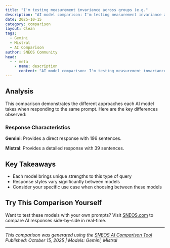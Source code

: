 ```yaml
---
title: "I'm testing measurement invariance across groups (e.g."
description: "AI model comparison: I'm testing measurement invariance across groups (e.g...."
date: 2025-10-15
category: comparison
layout: Clean
tags:
  - Gemini
  - Mistral
  - AI Comparison
author: SNEOS Community
head:
  - - meta
    - name: description
      content: "AI model comparison: I'm testing measurement invariance across groups (e.g...."
---
```


<ChatComparison
  title="I'm testing measurement invariance across groups (e.g."
  prompt="I'm testing measurement invariance across groups (e.g."
  :responses='{"Gemini": "Testing measurement invariance (MI) is a crucial step when you want to compare latent construct means or factor structures across different groups (e.g., gender, country, clinical vs. control). It ensures that your measurement instrument is interpreted in the same way by all groups.\n\nHere\u0027s a comprehensive guide to the typical steps, tests, criteria, common issues, and software recommendations.\n\n---\n\n### Understanding Measurement Invariance\n\nMeasurement invariance refers to whether the psychometric properties of a measurement instrument are similar across different groups. If invariance holds, it means that differences in observed scores accurately reflect differences in the underlying latent construct, not differences in how the scale functions for different groups.\n\nIt\u0027s tested hierarchically, with each level building on the previous one. If a lower level of invariance fails, you cannot confidently proceed to the higher levels or make comparisons based on those assumptions.\n\n### Typical Steps/Tests for Measurement Invariance\n\nThe process usually involves a series of nested Confirmatory Factor Analysis (CFA) models.\n\n**Prerequisite:** Ensure that your proposed CFA model fits well for each group *individually* before attempting multi-group invariance testing. If the model doesn\u0027t fit well for one group, invariance testing is premature.\n\n---\n\n#### 1. Configural Invariance (Structural Invariance)\n\n*   **Purpose:** To establish that the *same factor structure* (number of factors, which items load on which factors, and fixed vs. free parameters) holds across all groups. It\u0027s the baseline model.\n*   **How to Test:**\n    1.  Fit the same CFA model simultaneously across all groups.\n    2.  Allow *all* parameters (factor loadings, item intercepts, residual variances, factor variances/covariances, and latent means) to vary freely across groups.\n*   **Criteria for Assessment:** Evaluate the absolute fit of this multi-group model.\n    *   **Good Fit Indices:**\n        *   **Chi-square (\u03C7\u00B2):** Usually significant in large samples, so less emphasis.\n        *   **CFI (Comparative Fit Index):** \u2265 .90 (acceptable), \u2265 .95 (good)\n        *   **TLI (Tucker-Lewis Index):** \u2265 .90 (acceptable), \u2265 .95 (good)\n        *   **RMSEA (Root Mean Square Error of Approximation):** \u2264 .08 (acceptable), \u2264 .06 (good) with narrow 90% CI.\n        *   **SRMR (Standardized Root Mean Square Residual):** \u2264 .08 (good)\n*   **Interpretation:** If configural invariance holds, it means your items load on the same factors in the same way across groups. This is the foundational step. If it doesn\u0027t hold, the scale measures different things in different groups, and further invariance testing or group comparisons are inappropriate without significant modification.\n\n---\n\n#### 2. Metric Invariance (Weak Invariance / Factorial Invariance)\n\n*   **Purpose:** To establish that the *factor loadings* are equal across groups. This means that a one-unit change in the latent variable corresponds to the same change in the observed item score for all groups. Without metric invariance, differences in factor scores cannot be unambiguously interpreted across groups.\n*   **How to Test:**\n    1.  Take the configural invariance model.\n    2.  Constrain *all factor loadings* to be equal across groups.\n    3.  Compare this constrained model to the configural model.\n*   **Criteria for Assessment:** Evaluate the *change* in model fit compared to the configural model.\n    *   **\u0394\u03C7\u00B2 (Chi-square difference test):** Often used, but highly sensitive to sample size. A non-significant \u0394\u03C7\u00B2 suggests invariance, but a significant one doesn\u0027t always mean non-invariance if other indices are good.\n    *   **\u0394CFI (Change in CFI):** A decrease of \u2264 -.01 (Cheung \u0026 Rensvold, 2002; Chen, 2007) suggests invariance.\n    *   **\u0394RMSEA (Change in RMSEA):** An increase of \u2264 .015 (Chen, 2007) suggests invariance.\n    *   **\u0394SRMR (Change in SRMR):** An increase of \u2264 .03 (Chen, 2007) suggests invariance.\n*   **Interpretation:** If metric invariance holds, you can confidently compare *factor variances and covariances* across groups. It indicates that the latent construct has the same meaning across groups.\n\n---\n\n#### 3. Scalar Invariance (Strong Invariance / Intercept Invariance)\n\n*   **Purpose:** To establish that *item intercepts* (in addition to factor loadings) are equal across groups. This means that individuals from different groups with the same score on the latent construct are expected to have the same mean score on the observed item. This is crucial for comparing latent means.\n*   **How to Test:**\n    1.  Take the metric invariance model.\n    2.  Constrain *all item intercepts* (in addition to factor loadings) to be equal across groups.\n    3.  Compare this constrained model to the metric model.\n*   **Criteria for Assessment:** Evaluate the *change* in model fit compared to the metric model.\n    *   **\u0394\u03C7\u00B2:** See notes for metric invariance.\n    *   **\u0394CFI:** A decrease of \u2264 -.01 (Cheung \u0026 Rensvold, 2002; Chen, 2007) suggests invariance.\n    *   **\u0394RMSEA:** An increase of \u2264 .015 (Chen, 2007) suggests invariance.\n    *   **\u0394SRMR:** An increase of \u2264 .015 (Chen, 2007) suggests invariance.\n*   **Interpretation:** If scalar invariance holds, you can confidently compare *latent means* across groups. This is the minimum requirement for meaningful group comparisons of average construct levels.\n\n---\n\n#### 4. Strict Invariance (Residual Invariance) (Optional)\n\n*   **Purpose:** To establish that *residual variances* (in addition to factor loadings and item intercepts) are equal across groups. This means that the precision of measurement is the same across groups.\n*   **How to Test:**\n    1.  Take the scalar invariance model.\n    2.  Constrain *all residual variances* (in addition to loadings and intercepts) to be equal across groups.\n    3.  Compare this constrained model to the scalar model.\n*   **Criteria for Assessment:** Evaluate the *change* in model fit compared to the scalar model (same \u0394CFI, \u0394RMSEA, \u0394SRMR criteria as above).\n*   **Interpretation:** If strict invariance holds, it implies that measurement error is equivalent across groups. While ideal, it\u0027s often too stringent a requirement and not strictly necessary for comparing latent means.\n\n---\n\n#### 5. Latent Mean Comparison (if Scalar Invariance Holds)\n\n*   **Purpose:** To test if the latent means of the construct differ significantly across groups.\n*   **How to Test:**\n    1.  Using the scalar invariance model (or partial scalar if applicable).\n    2.  Fix the latent mean of one group (the reference group) to zero.\n    3.  Estimate the latent means for the other groups.\n*   **Criteria for Assessment:** Examine the standard errors and p-values associated with the estimated latent means.\n*   **Interpretation:** A significant p-value for a group\u0027s latent mean indicates that its average level of the construct is significantly different from the reference group.\n\n---\n\n### Summary Table of Fit Indices for Assessing Invariance\n\n| Invariance Level | Parameters Constrained | \u0394CFI Criteria | \u0394RMSEA Criteria | \u0394SRMR Criteria | What you can compare |\n| :--------------- | :--------------------- | :------------ | :-------------- | :------------- | :------------------- |\n| **Configural**   | None (baseline)        | N/A           | N/A             | N/A            | (Absolute fit)       |\n| **Metric**       | Factor Loadings        | \u2264 -0.01       | \u2264 0.015         | \u2264 0.03         | Factor variances/covariances |\n| **Scalar**       | Loadings \u002B Intercepts  | \u2264 -0.01       | \u2264 0.015         | \u2264 0.015        | Latent Means         |\n| **Strict**       | Loadings \u002B Intercepts \u002B Residual Variances | \u2264 -0.01       | \u2264 0.015         | \u2264 0.01           | All parameters (rarely achieved/needed) |\n\n**Note:** The \u0394\u03C7\u00B2 test is generally not recommended as the sole criterion due to its sensitivity to sample size and model complexity. Focus on the practical fit index changes.\n\n### Common Issues/Pitfalls\n\n1.  **Poor Model Fit at Configural Stage:** If your initial CFA model doesn\u0027t fit well for *any* group or the combined configural model, then invariance testing is pointless. Go back and refine your measurement model.\n2.  **Too Small Sample Size per Group:** MI testing requires adequate sample size in *each* group, not just overall. Small groups lead to unstable estimates and reduced power. General guidelines vary, but aiming for \u003E200 per group is good, with some suggesting \u003E100.\n3.  **Ordinal/Categorical Data:** If your observed items are ordinal (e.g., Likert scales), use appropriate estimators (e.g., WLSMV in \u0060lavaan\u0060) instead of maximum likelihood. This changes how intercepts and thresholds are handled.\n4.  **Non-Normal Data:** While robust estimators help, severely non-normal data can still be problematic.\n5.  **Strict Adherence to \u0394\u03C7\u00B2:** As mentioned, avoid relying solely on the chi-square difference test.\n6.  **\u0022Fishing\u0022 for Partial Invariance:** If a step fails, don\u0027t just free parameters one by one without theoretical justification.\n\n### What If Invariance Doesn\u0027t Hold? (Partial Invariance)\n\nIf a level of invariance (especially metric or scalar) fails based on your criteria, you have a few options:\n\n1.  **Identify the Source:**\n    *   Examine modification indices (MIs) from the comparison model. These indicate which specific loadings or intercepts, if freed, would most improve model fit.\n    *   Look at parameter estimates from the configural model to see which parameters differ most across groups.\n    *   Theoretically, consider why a specific item might function differently across groups (e.g., cultural interpretation, differential item functioning).\n2.  **Partial Invariance:**\n    *   Instead of constraining *all* parameters at a given level, you might constrain only *some* of them. This is called **partial invariance**.\n    *   For example, if scalar invariance fails, you might free the intercepts of one or two problematic items while keeping the rest constrained.\n    *   A minimum of **two** items per factor must show scalar invariance (i.e., have invariant intercepts) to allow for meaningful latent mean comparisons. If fewer than two items are scalar invariant, latent mean comparisons become problematic.\n    *   Be cautious: freeing too many parameters can lead to an uninterpretable model. You need theoretical justification for freeing parameters, not just statistical.\n3.  **Re-evaluate the Scale:** If extensive partial invariance is needed (many items failing), it might mean the scale is not appropriate for cross-group comparisons or that the construct itself is fundamentally different across groups.\n4.  **Alternative Methods:** More advanced methods like **alignment optimization** (e.g., using \u0060Mplus\u0060 or \u0060lavaan\u0060\u0027s \u0060semTools\u0060 package) can be used when even partial scalar invariance is difficult to achieve. These methods estimate latent means and variances even without full scalar invariance by minimizing measurement non-invariance.\n\n### Software Recommendations (R/Python)\n\n#### R: \u0060lavaan\u0060 package (Highly Recommended)\n\n\u0060lavaan\u0060 is the standard for SEM and CFA in R and handles multi-group invariance testing elegantly.\n\n\u0060\u0060\u0060R\n# Install if you haven\u0027t already\n# install.packages(\u0022lavaan\u0022)\n# install.packages(\u0022semTools\u0022) # For alignment optimization, advanced options\n\nlibrary(lavaan)\nlibrary(semTools) # For utility functions like compareFit, and alignment\n\n# --- 0. Prepare your data ---\n# Make sure your grouping variable is a factor\n# Example: my_data$gender \u003C- factor(my_data$gender, levels = c(0, 1), labels = c(\u0022Male\u0022, \u0022Female\u0022))\n\n# --- 1. Define your CFA model ---\n# Example model with 3 factors (F1, F2, F3) and items x1-x9\nmodel \u003C- \u0027\n  F1 =~ x1 \u002B x2 \u002B x3\n  F2 =~ x4 \u002B x5 \u002B x6\n  F3 =~ x7 \u002B x8 \u002B x9\n\u0027\n\n# --- 2. Test Configural Invariance ---\n# Fit model to all groups, allowing all parameters to vary\nfit_configural \u003C- cfa(model, data = my_data, group = \u0022gender\u0022,\n                     estimator = \u0022MLR\u0022) # MLR for robust standard errors/chi-square if non-normal data\n\n# Check absolute fit of configural model\nsummary(fit_configural, fit.measures = TRUE)\nfitmeasures(fit_configural, c(\u0022chisq\u0022, \u0022df\u0022, \u0022pvalue\u0022, \u0022cfi\u0022, \u0022tli\u0022, \u0022rmsea\u0022, \u0022srmr\u0022))\n\n# --- 3. Test Metric Invariance ---\n# Constrain factor loadings to be equal across groups\nfit_metric \u003C- cfa(model, data = my_data, group = \u0022gender\u0022,\n                  group.equal = \u0022loadings\u0022,\n                  estimator = \u0022MLR\u0022)\n\n# Compare configural to metric\n# Use a robust comparison for MLR estimator\n# For ML, use anova(fit_configural, fit_metric)\ncomparison_metric \u003C- lavTestScore(fit_metric, test = \u0022satorra.bentler\u0022, epc = TRUE) # EPC shows where non-invariance is\nprint(comparison_metric) # See chi-square diff\n\n# Or, manually check delta fit indices\nfm_configural \u003C- fitmeasures(fit_configural, c(\u0022cfi\u0022, \u0022rmsea\u0022, \u0022srmr\u0022))\nfm_metric \u003C- fitmeasures(fit_metric, c(\u0022cfi\u0022, \u0022rmsea\u0022, \u0022srmr\u0022))\n\ndelta_cfi_metric \u003C- fm_metric[\u0022cfi\u0022] - fm_configural[\u0022cfi\u0022]\ndelta_rmsea_metric \u003C- fm_metric[\u0022rmsea\u0022] - fm_configural[\u0022rmsea\u0022]\ndelta_srmr_metric \u003C- fm_metric[\u0022srmr\u0022] - fm_configural[\u0022srmr\u0022]\n\ncat(\u0022\u0394CFI (Metric):\u0022, delta_cfi_metric, \u0022\\n\u0022)\ncat(\u0022\u0394RMSEA (Metric):\u0022, delta_rmsea_metric, \u0022\\n\u0022)\ncat(\u0022\u0394SRMR (Metric):\u0022, delta_srmr_metric, \u0022\\n\u0022)\n\n\n# --- 4. Test Scalar Invariance ---\n# Constrain intercepts (in addition to loadings)\nfit_scalar \u003C- cfa(model, data = my_data, group = \u0022gender\u0022,\n                 group.equal = c(\u0022loadings\u0022, \u0022intercepts\u0022),\n                 estimator = \u0022MLR\u0022)\n\n# Compare metric to scalar\ncomparison_scalar \u003C- lavTestScore(fit_scalar, test = \u0022satorra.bentler\u0022, epc = TRUE)\nprint(comparison_scalar)\n\n# Or, manually check delta fit indices\nfm_scalar \u003C- fitmeasures(fit_scalar, c(\u0022cfi\u0022, \u0022rmsea\u0022, \u0022srmr\u0022))\n\ndelta_cfi_scalar \u003C- fm_scalar[\u0022cfi\u0022] - fm_metric[\u0022cfi\u0022]\ndelta_rmsea_scalar \u003C- fm_scalar[\u0022rmsea\u0022] - fm_metric[\u0022rmsea\u0022]\ndelta_srmr_scalar \u003C- fm_scalar[\u0022srmr\u0022] - fm_metric[\u0022srmr\u0022]\n\ncat(\u0022\u0394CFI (Scalar):\u0022, delta_cfi_scalar, \u0022\\n\u0022)\ncat(\u0022\u0394RMSEA (Scalar):\u0022, delta_rmsea_scalar, \u0022\\n\u0022)\ncat(\u0022\u0394SRMR (Scalar):\u0022, delta_srmr_scalar, \u0022\\n\u0022)\n\n\n# --- 5. Test Strict Invariance (Optional) ---\n# Constrain residual variances (in addition to loadings and intercepts)\nfit_strict \u003C- cfa(model, data = my_data, group = \u0022gender\u0022,\n                  group.equal = c(\u0022loadings\u0022, \u0022intercepts\u0022, \u0022residuals\u0022),\n                  estimator = \u0022MLR\u0022)\n\n# Compare scalar to strict\ncomparison_strict \u003C- lavTestScore(fit_strict, test = \u0022satorra.bentler\u0022, epc = TRUE)\nprint(comparison_strict)\n\n# --- 6. Compare Latent Means (if Scalar Invariance holds) ---\n# For latent mean comparison, one group\u0027s latent mean must be fixed to 0.\n# lavaan does this by default for the first group in the \u0060group\u0060 factor levels.\n# The \u0060group.equal = c(\u0022loadings\u0022, \u0022intercepts\u0022)\u0060 model already implicitly estimates\n# the latent means for all groups (except the reference, fixed to 0).\n\n# Look at the \u0027latent means\u0027 section of the scalar model summary:\nsummary(fit_scalar, fit.measures = TRUE)\n# Or specifically extract them:\nlavInspect(fit_scalar, \u0022mean.ov.lv\u0022) # observed means, latent means\n\n# Example: If Gender 0 (Male) is the reference, the estimated mean for Gender 1 (Female)\n# tells you the difference in latent means.\n# Note: latent variances are also constrained to 1 for identification by default\n# to avoid having to fix a loading to 1. If you fixed a loading to 1,\n# then you could free latent variance to be estimated for one group and constrained\n# to be equal for other groups (group.equal = c(\u0022loadings\u0022, \u0022intercepts\u0022, \u0022lv.variances\u0022))\n\n# For specific interpretation of non-invariance (partial invariance):\n# If lavTestScore suggests specific parameters are problematic, you can free them\n# For instance, if x1\u0027s intercept is non-invariant:\n# model_partial_scalar \u003C- \u0027\n#   F1 =~ c(L1, L1)*x1 \u002B c(L2, L2)*x2 \u002B c(L3, L3)*x3\n#   F2 =~ c(L4, L4)*x4 \u002B c(L5, L5)*x5 \u002B c(L6, L6)*x6\n#   F3 =~ c(L7, L7)*x7 \u002B c(L8, L8)*x8 \u002B c(L9, L9)*x9\n#   \n#   # Now, specify intercepts, making one free across groups\n#   x1 ~ c(Int1.g1, Int1.g2)*1  # Free x1 intercept across groups\n#   x2 ~ c(Int2, Int2)*1       # Constrain x2 intercept\n#   x3 ~ c(Int3, Int3)*1       # Constrain x3 intercept\n#   # ... and so on for all other intercepts\n# \u0027\n# fit_partial_scalar \u003C- cfa(model_partial_scalar, data = my_data, group = \u0022gender\u0022,\n#                           estimator = \u0022MLR\u0022)\n\u0060\u0060\u0060\n\n#### Python: Less Robust Support (Compared to R\u0027s \u0060lavaan\u0060)\n\nPython\u0027s ecosystem for SEM/CFA is not as mature or user-friendly as R\u0027s \u0060lavaan\u0060.\n\n*   **\u0060statsmodels\u0060:** It has capabilities for factor analysis, but multi-group CFA and explicit invariance testing features (like \u0060group.equal\u0060 arguments) are not as straightforward or built-in as in \u0060lavaan\u0060. You would likely need to manually construct and compare nested models.\n*   **\u0060pymod\u0060:** A more specialized library for structural equation modeling, but its adoption is less widespread than \u0060lavaan\u0060. It might have multi-group capabilities, but it requires more direct coding of the model matrixes.\n*   **\u0060rpy2\u0060:** A Python package that allows you to run R code (including \u0060lavaan\u0060) from within Python. This is often the best workaround if you\u0027re committed to Python but need \u0060lavaan\u0060\u0027s power.\n\n**Recommendation:** For measurement invariance testing, **R with \u0060lavaan\u0060 is highly recommended** due to its comprehensive features, clear syntax, and robust community support. If you\u0027re a Python user, learning the basics of \u0060lavaan\u0060 or using \u0060rpy2\u0060 would be the most efficient path.", "Mistral": "Testing measurement invariance across groups is a crucial step in ensuring that a measurement instrument (e.g., a questionnaire or test) functions equivalently across different populations. This is particularly important in fields such as psychology, education, and sociology, where comparisons between groups are common. Here\u2019s a step-by-step guide to testing measurement invariance:\n\n### 1. Define Your Groups\nIdentify the groups you want to compare. These could be based on demographic characteristics (e.g., gender, age, ethnicity), experimental conditions, or other relevant criteria.\n\n### 2. Choose a Statistical Method\nCommon methods for testing measurement invariance include:\n- **Confirmatory Factor Analysis (CFA)**\n- **Multigroup Confirmatory Factor Analysis (MG-CFA)**\n- **Item Response Theory (IRT)**\n\n### 3. Specify the Models\nYou will typically test a series of nested models to assess different levels of invariance:\n\n#### a. Configural Invariance\nThis is the baseline model where the same factor structure is imposed on all groups, but no constraints are placed on the parameters. It tests whether the same number of factors and the same pattern of loadings are present across groups.\n\n#### b. Metric Invariance\nThis model constrains the factor loadings to be equal across groups. It tests whether the items have the same meaning across groups.\n\n#### c. Scalar Invariance\nThis model constrains both the factor loadings and the item intercepts to be equal across groups. It tests whether the items have the same origin across groups.\n\n#### d. Residual Invariance\nThis model constrains the factor loadings, item intercepts, and residual variances to be equal across groups. It tests whether the items have the same error variances across groups.\n\n### 4. Fit the Models\nUse statistical software (e.g., AMOS, LISREL, Mplus, R with the \u0060lavaan\u0060 package) to fit the models to your data.\n\n### 5. Compare the Models\nCompare the fit of the nested models using fit indices such as:\n- **Chi-Square Difference Test (\u0394\u03C7\u00B2)**\n- **Comparative Fit Index (CFI)**\n- **Tucker-Lewis Index (TLI)**\n- **Root Mean Square Error of Approximation (RMSEA)**\n- **Standardized Root Mean Square Residual (SRMR)**\n\n### 6. Interpret the Results\n- **Configural Invariance**: If the baseline model fits well, it suggests that the factor structure is similar across groups.\n- **Metric Invariance**: If the model with constrained loadings fits well, it suggests that the items have the same meaning across groups.\n- **Scalar Invariance**: If the model with constrained loadings and intercepts fits well, it suggests that the items have the same origin across groups.\n- **Residual Invariance**: If the model with constrained loadings, intercepts, and residual variances fits well, it suggests that the items have the same error variances across groups.\n\n### 7. Report the Findings\nClearly report the results of your invariance tests, including the fit indices for each model and the conclusions drawn from the comparisons.\n\n### Example Using \u0060lavaan\u0060 in R\nHere\u2019s a simple example of how you might test measurement invariance using the \u0060lavaan\u0060 package in R:\n\n\u0060\u0060\u0060R\n# Load necessary libraries\nlibrary(lavaan)\nlibrary(semTools)\n\n# Define the baseline model (configural invariance)\nmodel_configural \u003C- \u0027\n  # Factor structure for Group 1\n  F1 =~ item1 \u002B item2 \u002B item3\n  F2 =~ item4 \u002B item5 \u002B item6\n\n  # Factor structure for Group 2\n  F1 =~ item1 \u002B item2 \u002B item3\n  F2 =~ item4 \u002B item5 \u002B item6\n\u0027\n\n# Fit the configural model\nfit_configural \u003C- cfa(model_configural, data = mydata, group = \u0022group\u0022)\nsummary(fit_configural, fit.measures = TRUE)\n\n# Define the metric invariance model\nmodel_metric \u003C- \u0027\n  # Factor structure for Group 1\n  F1 =~ c(lambda1, lambda2, lambda3) * item1 \u002B item2 \u002B item3\n  F2 =~ c(lambda4, lambda5, lambda6) * item4 \u002B item5 \u002B item6\n\n  # Factor structure for Group 2\n  F1 =~ c(lambda1, lambda2, lambda3) * item1 \u002B item2 \u002B item3\n  F2 =~ c(lambda4, lambda5, lambda6) * item4 \u002B item5 \u002B item6\n\u0027\n\n# Fit the metric model\nfit_metric \u003C- cfa(model_metric, data = mydata, group = \u0022group\u0022)\nsummary(fit_metric, fit.measures = TRUE)\n\n# Compare the models\nanova(fit_configural, fit_metric)\n\u0060\u0060\u0060\n\n### Conclusion\nTesting measurement invariance is essential for ensuring that your measurement instrument is valid and reliable across different groups. By following these steps, you can systematically assess and report on the invariance of your measures."}' published-date="{DateTime.UtcNow:HH:mm}"
/>

## Analysis

This comparison demonstrates the different approaches each AI model takes when responding to the same prompt. Here are the key differences observed:

### Response Characteristics

**Gemini**: Provides a direct response with 196 sentences. 

**Mistral**: Provides a detailed response with 39 sentences. 

## Key Takeaways

- Each model brings unique strengths to this type of query
- Response styles vary significantly between models
- Consider your specific use case when choosing between these models

## Try This Comparison Yourself

Want to test these models with your own prompts? Visit [SNEOS.com](https://sneos.com) to compare AI responses side-by-side in real-time.

---

*This comparison was generated using the [SNEOS AI Comparison Tool](https://sneos.com)*
*Published: October 15, 2025 | Models: Gemini, Mistral*
